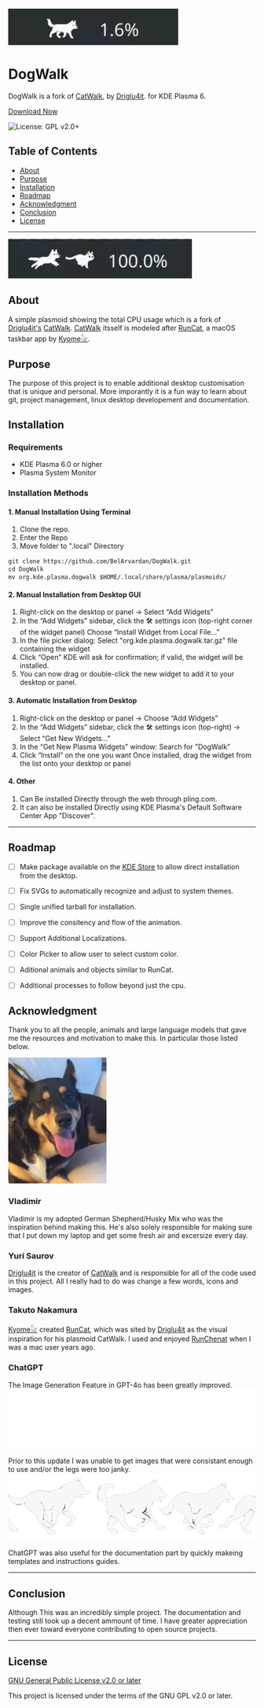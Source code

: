 ![DogWalk Preview](.images/dogwalk-preview.gif)

# DogWalk

DogWalk is a fork of [CatWalk](https://store.kde.org/p/2137844), by [Driglu4it](https://github.com/Driglu4it). for KDE Plasma 6. 

[Download Now](https://www.pling.com/p/2282011)

![License: GPL v2.0+](https://img.shields.io/badge/License-GPL%20v2.0%2B-blue.svg)

## Table of Contents

- [About](#about)
- [Purpose](#purpose)
- [Installation](#installation)
- [Roadmap](#roadmap)
- [Acknowledgment](#acknowledgment)
- [Conclusion](#conclusion)
- [License](#license)

---

![DogWalk and CatWalk](.images/dogwalk-and-catwalk.gif)

## About

A simple plasmoid showing the total CPU usage which is a fork of [Driglu4it's](https://github.com/Driglu4it) [CatWalk](https://store.kde.org/p/2137844). [CatWalk](https://store.kde.org/p/2137844) itsself is modeled after [RunCat](https://kyome.io/runcat/index.html?lang=en), a macOS taskbar app by [Kyome𓃠](https://kyome.io/?lang=en).
 
## Purpose

The purpose of this project is to enable additional desktop customisation that is unique and personal. More imporantly it is a fun way to learn about git, project management, linux desktop developement and documentation. 

## Installation

### Requirements

- KDE Plasma 6.0 or higher
- Plasma System Monitor

### Installation Methods

#### 1. Manual Installation Using Terminal

1. Clone the repo.
2. Enter the Repo
3. Move folder to ".local" Directory

```
git clone https://github.com/BelArvardan/DogWalk.git
cd DogWalk
mv org.kde.plasma.dogwalk $HOME/.local/share/plasma/plasmoids/
```

#### 2. Manual Installation from Desktop GUI

1. Right-click on the desktop or panel
    → Select “Add Widgets”
2. In the “Add Widgets” sidebar, click the 🛠️ settings icon (top-right corner of the widget panel)
    Choose “Install Widget from Local File...”
3. In the file picker dialog:
    Select "org.kde.plasma.dogwalk.tar.gz" file containing the widget
4. Click “Open”
    KDE will ask for confirmation; if valid, the widget will be installed.
5. You can now drag or double-click the new widget to add it to your desktop or panel.

#### 3. Automatic Installation from Desktop 

1. Right-click on the desktop or panel
    → Choose “Add Widgets”
2. In the “Add Widgets” sidebar, click the 🛠️ settings icon (top-right)
    → Select “Get New Widgets…”
3. In the “Get New Plasma Widgets” window:
    Search for "DogWalk"
4. Click “Install” on the one you want
    Once installed, drag the widget from the list onto your desktop or panel

#### 4. Other

1. Can Be installed Directly through the web through pling.com.
2. It can also be installed Directly using KDE Plasma's Default Software Center App "Discover".

---
## Roadmap

- [ ] Make package available on the [KDE Store](https://store.kde.org/browse?cat=705&ord=latest) to allow direct installation from the desktop.

- [ ] Fix SVGs to automatically recognize and adjust to system themes.

- [ ] Single unified tarball for installation.

- [ ] Improve the consitency and flow of the animation.

- [ ] Support Additional Localizations.

- [ ] Color Picker to allow user to select custom color.

- [ ] Aditional animals and objects similar to RunCat.

- [ ] Additional processes to follow beyond just the cpu.

## Acknowledgment

Thank you to all the people, animals and large language models that gave me the resources and motivation to make this.
In particular those listed below.

<img src=".images/Vladimir.jpg" alt="Vladimir" width="200"/>

### Vladimir

Vladimir is my adopted German Shepherd/Husky Mix who was the inspiration behind making this. He's also solely responsible for making sure that I put down my laptop and get some fresh air and excersize every day.

### Yuri Saurov

[Driglu4it](https://github.com/Driglu4it) is the creator of [CatWalk](https://store.kde.org/p/2137844) and is responsible for all of the code used in this project. All I really had to do was change a few words, icons and images.

### Takuto Nakamura

[Kyome𓃠](https://kyome.io/?lang=en) created [RunCat](https://kyome.io/runcat/index.html?lang=en), which was sited by [Driglu4it](https://github.com/Driglu4it) as the visual inspiration for his plasmoid CatWalk. I used and enjoyed [RunChenat](https://kyome.io/runcat/index.html?lang=en) when I was a mac user years ago.

### ChatGPT

The Image Generation Feature in GPT-4o has been greatly improved. 
![ChatGPT IMG Gen Success](.images/Siberian-Huskies-in-Silhouette.png)

Prior to this update I was unable to get images that were consistant enough to use and/or the legs were too janky.
![ChatGPT IMG Gen Success](.images/ChatGPT-image-fail.png)

ChatGPT was also useful for the documentation part by quickly makeing templates and instructions guides.

---

## Conclusion

Although This was an incredibly simple project. The documentation and testing still took up a decent ammount of time. I have greater appreciation then ever toward everyone contributing to open source projects.

---

## License

[GNU General Public License v2.0 or later](https://www.gnu.org/licenses/old-licenses/gpl-2.0.html)

This project is licensed under the terms of the GNU GPL v2.0 or later.